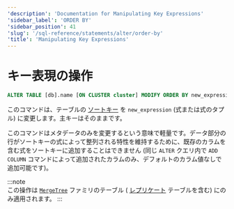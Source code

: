```yaml
---
'description': 'Documentation for Manipulating Key Expressions'
'sidebar_label': 'ORDER BY'
'sidebar_position': 41
'slug': '/sql-reference/statements/alter/order-by'
'title': 'Manipulating Key Expressions'
---
```





# キー表現の操作

```sql
ALTER TABLE [db].name [ON CLUSTER cluster] MODIFY ORDER BY new_expression
```

このコマンドは、テーブルの [ソートキー](../../../engines/table-engines/mergetree-family/mergetree.md) を `new_expression` (式または式のタプル) に変更します。主キーはそのままです。

このコマンドはメタデータのみを変更するという意味で軽量です。データ部分の行がソートキーの式によって整列される特性を維持するために、既存のカラムを含む式をソートキーに追加することはできません (同じ `ALTER` クエリ内で `ADD COLUMN` コマンドによって追加されたカラムのみ、デフォルトのカラム値なしで追加可能です)。

:::note    
この操作は [`MergeTree`](../../../engines/table-engines/mergetree-family/mergetree.md) ファミリのテーブル ( [レプリケート](../../../engines/table-engines/mergetree-family/replication.md) テーブルを含む) にのみ適用されます。
:::
